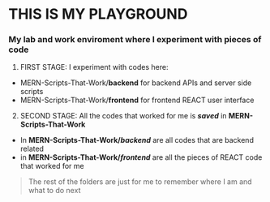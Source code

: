 # THIS IS MY PLAYGROUND

### My lab and work enviroment where I experiment with pieces of code

1. FIRST STAGE: I experiment with codes here:
- MERN-Scripts-That-Work/**backend** for backend APIs and server side scripts  
- MERN-Scripts-That-Work/**frontend** for frontend REACT user interface  



2. SECOND STAGE: All the codes that worked for me is ***saved*** in **MERN-Scripts-That-Work** 
- In **MERN-Scripts-That-Work/*backend*** are all codes that are backend related
- in  **MERN-Scripts-That-Work/*frontend*** are all the pieces of REACT code that worked for me

> The rest of the folders are just for me to remember where I am and what to do next




 
 
 
